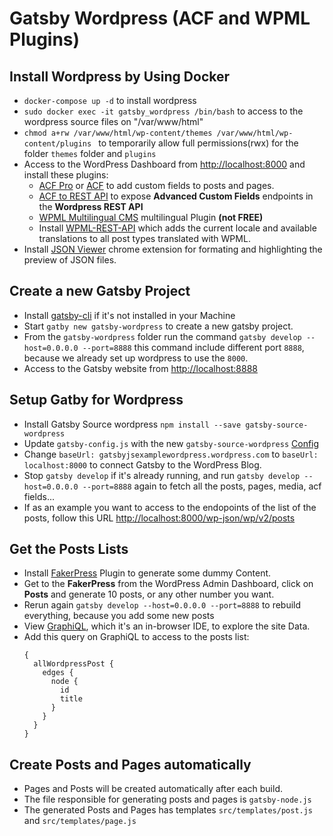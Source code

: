 # Gatsby Wordpress (ACF and WPML Plugins)

## Install Wordpress by Using Docker

- `docker-compose up -d` to install wordpress
- `sudo docker exec -it gatsby_wordpress /bin/bash` to access to the wordpress source files on "/var/www/html"
- `chmod a+rw /var/www/html/wp-content/themes /var/www/html/wp-content/plugins ` to temporarily allow full permissions(rwx) for the folder `themes` folder and `plugins`
- Access to the WordPress Dashboard from [http://localhost:8000](http://localhost:8000) and install these plugins:
  - [ACF Pro](https://www.advancedcustomfields.com/pro/) or [ACF](https://wordpress.org/plugins/advanced-custom-fields/) to add custom fields to posts and pages.
  - [ACF to REST API](https://github.com/airesvsg/acf-to-rest-api) to expose **Advanced Custom Fields** endpoints in the **Wordpress REST API**
  - [WPML Multilingual CMS](https://wpml.org/) multilingual Plugin **(not FREE)**
  - Install [WPML-REST-API](https://github.com/shawnhooper/wpml-rest-api) which adds the current locale and available translations to all post types translated with WPML.
- Install [JSON Viewer](https://chrome.google.com/webstore/detail/json-viewer/gbmdgpbipfallnflgajpaliibnhdgobh) chrome extension for formating and highlighting the preview of JSON files.

## Create a new Gatsby Project
- Install [gatsby-cli](https://www.gatsbyjs.org/docs/gatsby-cli/) if it's not installed in your Machine 
- Start `gatby new gatsby-wordpress` to create a new gatsby project.
- From the `gatsby-wordpress` folder run the command `gatsby develop --host=0.0.0.0 --port=8888` this command include different port `8888`, because we already set up wordpress to use the `8000`.
- Access to the Gatsby website from [http://localhost:8888](http://localhost:8888)

## Setup Gatby for Wordpress

- Install Gatsby Source wordpress `npm install --save gatsby-source-wordpress`
- Update `gatsby-config.js` with the new `gatsby-source-wordpress` [Config](https://gist.github.com/freemh/09df4426b7e6c74172921f786b39ffa9)
- Change `baseUrl: gatsbyjsexamplewordpress.wordpress.com` to `baseUrl: localhost:8000` to connect Gatsby to the WordPress Blog.
- Stop `gatsby develop` if it's already running, and run `gatsby develop --host=0.0.0.0 --port=8888` again to fetch all the posts, pages, media, acf fields...
- If as an example you want to access to the endopoints of the list of the posts, follow this URL [http://localhost:8000/wp-json/wp/v2/posts](http://localhost:8000/wp-json/wp/v2/posts)

## Get the Posts Lists

- Install [FakerPress](https://wordpress.org/plugins/fakerpress/) Plugin to generate some dummy Content.
- Get to the **FakerPress** from the WordPress Admin Dashboard, click on **Posts** and generate 10 posts, or any other number you want.
- Rerun again `gatsby develop --host=0.0.0.0 --port=8888` to rebuild everything, because you add some new posts
- View [GraphiQL](http://localhost:8888/___graphql), which it's an in-browser IDE, to explore the site Data.
- Add this query on GraphiQL to access to the posts list: 
  ```
  {
    allWordpressPost {
      edges {
        node {
          id
          title
        }
      }
    }
  }
  ```

## Create Posts and Pages automatically

- Pages and Posts will be created automatically after each build.
- The file responsible for generating posts and pages is `gatsby-node.js`
- The generated Posts and Pages has templates `src/templates/post.js` and `src/templates/page.js`